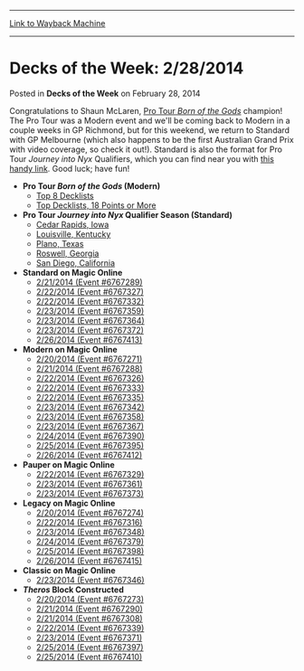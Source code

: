 
---
[Link to Wayback Machine](https://web.archive.org/web/20211026181931/https://magic.wizards.com/en/articles/archive/decks-week/decks-week-2282014-2014-02-28)

[_metadata_:description]:- "Congratulations to Shaun McLaren, Pro Tour Born of the Gods champion! The Pro Tour was a Modern event and we'll be coming back to Modern in a couple weeks in GP Richmond, but for this weekend, we return to Standard with GP Melbourne (which also happens to be the first Australian Grand Prix with video coverage, so check it out!). Standard is also the format for Pro Tour Journey"
[_metadata_:generator]:- "Drupal 7 (http://drupal.org)"
[_metadata_:node]:- "155566"
[_metadata_:publish_date]:- "2014-02-28"
[_metadata_:source]:- "div-main-content"
[_metadata_:title]:- "Decks of the Week: 2/28/2014"
[_metadata_:wayback_capture_timestamp]:- "2021-10-26 18:19:31"
[_metadata_:wayback_raw_url]:- "https://web.archive.org/web/20211026181931id_/https://magic.wizards.com/en/articles/archive/decks-week/decks-week-2282014-2014-02-28"
[_metadata_:wayback_url]:- "https://magic.wizards.com/en/articles/archive/decks-week/decks-week-2282014-2014-02-28"
---


Decks of the Week: 2/28/2014
============================



 Posted in **Decks of the Week**
 on February 28, 2014 










Congratulations to Shaun McLaren, [Pro Tour *Born of the Gods*](http://archive.wizards.com/magic/magazine/article.aspx?x=mtg/daily/eventcoverage/ptbng14/welcome) champion! The Pro Tour was a Modern event and we'll be coming back to Modern in a couple weeks in GP Richmond, but for this weekend, we return to Standard with GP Melbourne (which also happens to be the first Australian Grand Prix with video coverage, so check it out!). Standard is also the format for Pro Tour *Journey into Nyx* Qualifiers, which you can find near you with [this handy link](http://archive.wizards.com/Magic/TCG/Events.aspx?x=mtg/event/protour/qualifierlist#jou). Good luck; have fun!


* **Pro Tour *Born of the Gods* (Modern)** 
	+ [Top 8 Decklists](http://archive.wizards.com/magic/magazine/Article.aspx?x=mtg/daily/eventcoverage/ptbng14/top_8_decks)
	+ [Top Decklists, 18 Points or More](http://archive.wizards.com/magic/magazine/Article.aspx?x=mtg/daily/eventcoverage/ptbng14/moderndecks)
* **Pro Tour *Journey into Nyx* Qualifier Season (Standard)** 
	+ [Cedar Rapids, Iowa](http://archive.wizards.com/magic/magazine/events.aspx?x=mtg/daily/eventcoverage/journeyintonyx14ptq/0125cedarrapids)
	+ [Louisville, Kentucky](http://archive.wizards.com/magic/magazine/events.aspx?x=mtg/daily/eventcoverage/journeyintonyx14ptq/0111louisville)
	+ [Plano, Texas](http://archive.wizards.com/magic/magazine/events.aspx?x=mtg/daily/eventcoverage/journeyintonyx14ptq/0215plano)
	+ [Roswell, Georgia](http://archive.wizards.com/magic/magazine/events.aspx?x=mtg/daily/eventcoverage/journeyintonyx14ptq/0215roswell)
	+ [San Diego, California](http://archive.wizards.com/magic/magazine/events.aspx?x=mtg/daily/eventcoverage/journeyintonyx14ptq/0111sandiego)
* **Standard on Magic Online**
	+ [2/21/2014 (Event #6767289)](http://archive.wizards.com/Magic/Digital/MagicOnlineTourn.aspx?x=mtg/digital/magiconline/tourn/6767289)
	+ [2/22/2014 (Event #6767327)](http://archive.wizards.com/Magic/Digital/MagicOnlineTourn.aspx?x=mtg/digital/magiconline/tourn/6767327)
	+ [2/22/2014 (Event #6767332)](http://archive.wizards.com/Magic/Digital/MagicOnlineTourn.aspx?x=mtg/digital/magiconline/tourn/6767332)
	+ [2/23/2014 (Event #6767359)](http://archive.wizards.com/Magic/Digital/MagicOnlineTourn.aspx?x=mtg/digital/magiconline/tourn/6767359)
	+ [2/23/2014 (Event #6767364)](http://archive.wizards.com/Magic/Digital/MagicOnlineTourn.aspx?x=mtg/digital/magiconline/tourn/6767364)
	+ [2/23/2014 (Event #6767372)](http://archive.wizards.com/Magic/Digital/MagicOnlineTourn.aspx?x=mtg/digital/magiconline/tourn/6767372)
	+ [2/26/2014 (Event #6767413)](http://archive.wizards.com/Magic/Digital/MagicOnlineTourn.aspx?x=mtg/digital/magiconline/tourn/6767413)
* **Modern on Magic Online**
	+ [2/20/2014 (Event #6767271)](http://archive.wizards.com/Magic/Digital/MagicOnlineTourn.aspx?x=mtg/digital/magiconline/tourn/6767271)
	+ [2/21/2014 (Event #6767288)](http://archive.wizards.com/Magic/Digital/MagicOnlineTourn.aspx?x=mtg/digital/magiconline/tourn/6767288)
	+ [2/22/2014 (Event #6767326)](http://archive.wizards.com/Magic/Digital/MagicOnlineTourn.aspx?x=mtg/digital/magiconline/tourn/6767326)
	+ [2/22/2014 (Event #6767333)](http://archive.wizards.com/Magic/Digital/MagicOnlineTourn.aspx?x=mtg/digital/magiconline/tourn/6767333)
	+ [2/22/2014 (Event #6767335)](http://archive.wizards.com/Magic/Digital/MagicOnlineTourn.aspx?x=mtg/digital/magiconline/tourn/6767335)
	+ [2/23/2014 (Event #6767342)](http://archive.wizards.com/Magic/Digital/MagicOnlineTourn.aspx?x=mtg/digital/magiconline/tourn/6767342)
	+ [2/23/2014 (Event #6767358)](http://archive.wizards.com/Magic/Digital/MagicOnlineTourn.aspx?x=mtg/digital/magiconline/tourn/6767358)
	+ [2/23/2014 (Event #6767367)](http://archive.wizards.com/Magic/Digital/MagicOnlineTourn.aspx?x=mtg/digital/magiconline/tourn/6767367)
	+ [2/24/2014 (Event #6767390)](http://archive.wizards.com/Magic/Digital/MagicOnlineTourn.aspx?x=mtg/digital/magiconline/tourn/6767390)
	+ [2/25/2014 (Event #6767395)](http://archive.wizards.com/Magic/Digital/MagicOnlineTourn.aspx?x=mtg/digital/magiconline/tourn/6767395)
	+ [2/26/2014 (Event #6767412)](http://archive.wizards.com/Magic/Digital/MagicOnlineTourn.aspx?x=mtg/digital/magiconline/tourn/6767412)
* **Pauper on Magic Online** 
	+ [2/22/2014 (Event #6767329)](http://archive.wizards.com/Magic/Digital/MagicOnlineTourn.aspx?x=mtg/digital/magiconline/tourn/6767329)
	+ [2/23/2014 (Event #6767361)](http://archive.wizards.com/Magic/Digital/MagicOnlineTourn.aspx?x=mtg/digital/magiconline/tourn/6767361)
	+ [2/23/2014 (Event #6767373)](http://archive.wizards.com/Magic/Digital/MagicOnlineTourn.aspx?x=mtg/digital/magiconline/tourn/6767373)
* **Legacy on Magic Online**
	+ [2/20/2014 (Event #6767274)](http://archive.wizards.com/Magic/Digital/MagicOnlineTourn.aspx?x=mtg/digital/magiconline/tourn/6767274)
	+ [2/22/2014 (Event #6767316)](http://archive.wizards.com/Magic/Digital/MagicOnlineTourn.aspx?x=mtg/digital/magiconline/tourn/6767316)
	+ [2/23/2014 (Event #6767348)](http://archive.wizards.com/Magic/Digital/MagicOnlineTourn.aspx?x=mtg/digital/magiconline/tourn/6767348)
	+ [2/24/2014 (Event #6767379)](http://archive.wizards.com/Magic/Digital/MagicOnlineTourn.aspx?x=mtg/digital/magiconline/tourn/6767379)
	+ [2/25/2014 (Event #6767398)](http://archive.wizards.com/Magic/Digital/MagicOnlineTourn.aspx?x=mtg/digital/magiconline/tourn/6767398)
	+ [2/26/2014 (Event #6767415)](http://archive.wizards.com/Magic/Digital/MagicOnlineTourn.aspx?x=mtg/digital/magiconline/tourn/6767415)
* **Classic on Magic Online** 
	+ [2/23/2014 (Event #6767346)](http://archive.wizards.com/Magic/Digital/MagicOnlineTourn.aspx?x=mtg/digital/magiconline/tourn/6767346)
* ***Theros* Block Constructed** 
	+ [2/20/2014 (Event #6767273)](http://archive.wizards.com/Magic/Digital/MagicOnlineTourn.aspx?x=mtg/digital/magiconline/tourn/6767273)
	+ [2/21/2014 (Event #6767290)](http://archive.wizards.com/Magic/Digital/MagicOnlineTourn.aspx?x=mtg/digital/magiconline/tourn/6767290)
	+ [2/21/2014 (Event #6767308)](http://archive.wizards.com/Magic/Digital/MagicOnlineTourn.aspx?x=mtg/digital/magiconline/tourn/6767308)
	+ [2/22/2014 (Event #6767339)](http://archive.wizards.com/Magic/Digital/MagicOnlineTourn.aspx?x=mtg/digital/magiconline/tourn/6767339)
	+ [2/23/2014 (Event #6767371)](http://archive.wizards.com/Magic/Digital/MagicOnlineTourn.aspx?x=mtg/digital/magiconline/tourn/6767371)
	+ [2/25/2014 (Event #6767397)](http://archive.wizards.com/Magic/Digital/MagicOnlineTourn.aspx?x=mtg/digital/magiconline/tourn/6767397)
	+ [2/25/2014 (Event #6767410)](http://archive.wizards.com/Magic/Digital/MagicOnlineTourn.aspx?x=mtg/digital/magiconline/tourn/6767410)






